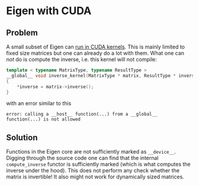 # Eigen with CUDA

## Problem

A small subset of Eigen can [run in CUDA
kernels](http://eigen.tuxfamily.org/dox/TopicCUDA.html).  This is
mainly limited to fixed size matrices but one can already do a lot
with them.  What one can *not* do is compute the inverse, i.e. this
kernel will not compile:
```cpp
template < typename MatrixType, typename ResultType >
__global__ void inverse_kernel(MatrixType * matrix, ResultType * inverse)
{
    *inverse = matrix->inverse();
}
```
with an error similar to this
```
error: calling a __host__ function(...) from a __global__ function(...) is not allowed
```

## Solution

Functions in the Eigen core are not sufficiently marked as
`__device__`.  Digging through the source code one can find that the
internal `compute_inverse` functor is sufficiently marked (which is
what computes the inverse under the hood).  This does not perform any
check whether the matrix is invertible!  It also might not work for
dynamically sized matrices.